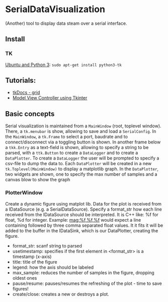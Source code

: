 # SerialDataVisualization

(Another) tool to display data steam over a serial interface. 


## Install

### TK

[Ubuntu and Python 3](https://tkdocs.com/tutorial/install.html): `sudo apt-get install python3-tk`


## Tutorials:

- [tkDocs - grid](https://tkdocs.com/tutorial/grid.html)
- [Model View Controller using Tkinter ](https://gist.github.com/ReddyKilowatt/5d0bfedbe9a92a8f50cd948ab51683ee)


## Basic concepts

Serial visualization is maintained from a `MainWindow` (root, toplevel window).
There, a `tk.menubar` is show, allowing to save and load a `SerialConfig`.
In the `MainWindow`, a `tk.Frame` to select a port, baudrate and to connect/disconnect via a toggling button is shown.
In another frame below a `tkk.Entry` as a text-field is shown, allowing to specify a string to be parsed, with a `ttk.Button` to create a `DataLogger` and to create a `DataPlotter`.
To create a `DataLogger` the user will be prompted to specify a csv-file to dump the data to.
Each `DataPlotter` will be created in a new `tk.Toplevel(MainWindow)` to display a matplotlib graph.
In the `DataPlotter`, two widgets are shown, one to specify the max number of samples and a canvas blow to show the graph


 
 ### PlotterWindow
 
 Create a dynamic figure using matplot lib. 
 Data for the plot is received from a IDataSource (e.g. a SerialDataSource).
 Specify a format_str how each line received from the IDataSource should be interpreted.
 It is C++ <scanf> like: %f for float, %d for integer. Example: <mag:%f,%f,%f> would expect
 a line containing <mag> followed by three comma separated float values. It it fits it will be added
 to the buffer in the IDataSink, which is our DataPlotter, creating the figure.
 
- format_str: scanf string to parsed
- usetimestamp: specifies if the first element in <format_str> is a timestamp (x-axis)
- title: title of the figure
- legend: how the axis should be labeled
- max_sample: reduces the number of samples in the figure, dropping oldest ones
- pause/resume: pauses/resumes the refreshing of the plot - time to save figures!
- create/close: creates a new or destroys a plot.
